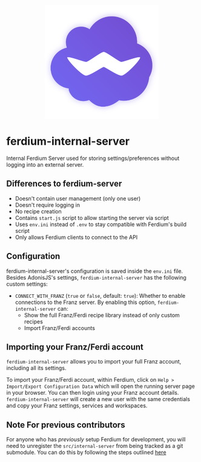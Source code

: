 <p align="center">
    <img src="./src/internal-server/public/images/logo.png" alt="" width="300"/>
</p>

# ferdium-internal-server
Internal Ferdium Server used for storing settings/preferences without logging into an external server.

## Differences to ferdium-server
- Doesn't contain user management (only one user)
- Doesn't require logging in
- No recipe creation
- Contains `start.js` script to allow starting the server via script
- Uses `env.ini` instead of `.env` to stay compatible with Ferdium's build script
- Only allows Ferdium clients to connect to the API

## Configuration
ferdium-internal-server's configuration is saved inside the `env.ini` file. Besides AdonisJS's settings, `ferdium-internal-server` has the following custom settings:
- `CONNECT_WITH_FRANZ` (`true` or `false`, default: `true`): Whether to enable connections to the Franz server. By enabling this option, `ferdium-internal-server` can:
  - Show the full Franz/Ferdi recipe library instead of only custom recipes
  - Import Franz/Ferdi accounts

## Importing your Franz/Ferdi account
`ferdium-internal-server` allows you to import your full Franz account, including all its settings.

To import your Franz/Ferdi account, within Ferdium, click on `Help > Import/Export Configuration Data` which will open the running server page in your browser. You can then login using your Franz account details. `ferdium-internal-server` will create a new user with the same credentials and copy your Franz settings, services and workspaces.

## Note For previous contributors
For anyone who has _previously_ setup Ferdium for development, you will need to unregister the `src/internal-server` from being tracked as a git submodule. You can do this by following the steps outlined [here](https://www.w3docs.com/snippets/git/how-to-remove-a-git-submodule.html)
